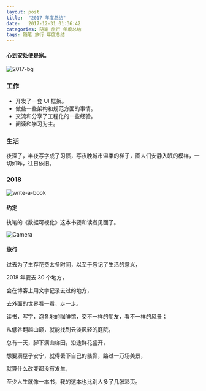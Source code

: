 ```yaml
---
layout: post
title:  "2017 年度总结"
date:   2017-12-31 01:36:42
categories: 随笔 旅行 年度总结
tags: 随笔 旅行 年度总结
---
```

#### 心到安处便是家。

![2017-bg](http://i.imgur.com/q8e6eQa.jpg)

### 工作

- 开发了一套 UI 框架。
- 做些一些架构和规范方面的事情。
- 交流和分享了工程化的一些经验。
- 阅读和学习为主。

### 生活

夜深了，半夜写字成了习惯，写夜晚城市温柔的样子，画人们安静入眠的模样，一切如昨，往日依旧。

### 2018 

![write-a-book](http://i.imgur.com/TrbKLoe.jpg)

#### 约定

执笔的《数据可视化》这本书要和读者见面了。 

![Camera](http://i.imgur.com/eSzdGvb.jpg)

#### 旅行

过去为了生存花费太多时间，以至于忘记了生活的意义，

2018 年要去 30 个地方，

会在博客上用文字记录去过的地方，

去外面的世界看一看，走一走。

读书，写字，泡各地的咖啡馆，交不一样的朋友，看不一样的风景；

从低谷翻越山巅，就能找到云淡风轻的庭院，

总有一天，脚下满山梯田，沿途鲜花盛开，

想要满屋子安宁，就得丢下自己的骸骨，路过一万场美景，

就算什么改变都没有发生，

至少人生就像一本书，我的这本也比别人多了几张彩页。
